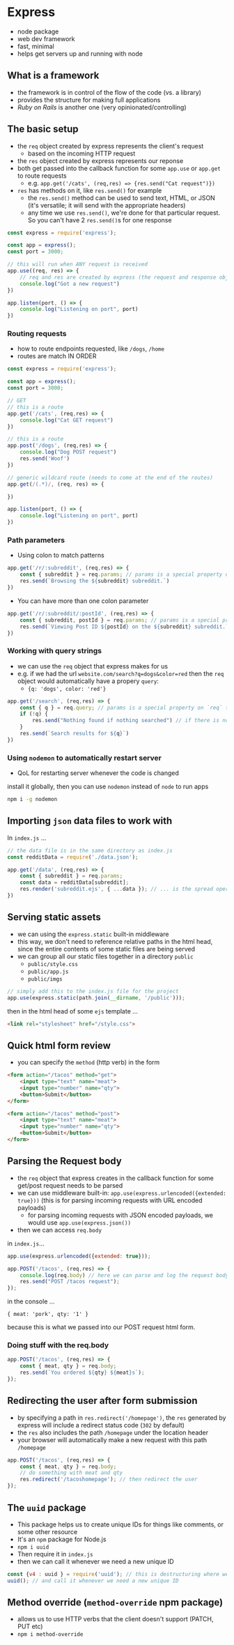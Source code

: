 # Express

- node package
- web dev framework
- fast, minimal
- helps get servers up and running with node

## What is a framework
- the framework is in control of the flow of the code (vs. a library)
- provides the structure for making full applications
- _Ruby on Rails_ is another one (very opinionated/controlling)

## The basic setup
- the `req` object created by express represents the client's request
    - based on the incoming HTTP request
- the `res` object created by express represents our reponse
- both get passed into the callback function for some `app.use` or `app.get` to route requests
    - e.g. `app.get('/cats', (req,res) => {res.send("Cat request")})`
- `res` has methods on it, like `res.send()` for example
    - the `res.send()` method can be used to send text, HTML, or JSON (it's versatile; it will send with the appropriate headers)
    - any time we use `res.send()`, we're done for that particular request. So you can't have 2 `res.send()`s for one response
```js
const express = require('express');

const app = express();
const port = 3000;

// this will run when ANY request is received
app.use((req, res) => {
    // req and res are created by express (the request and response objects, which we can access in here)
    console.log("Got a new request")
})

app.listen(port, () => {
    console.log("Listening on port", port)
})
```

### Routing requests
- how to route endpoints requested, like `/dogs`, `/home`
- routes are match IN ORDER

```js
const express = require('express');

const app = express();
const port = 3000;

// GET
// this is a route
app.get('/cats', (req,res) => {
    console.log("Cat GET request")
})

// this is a route
app.post('/dogs', (req,res) => {
    console.log("Dog POST request")
    res.send('Woof')
})

// generic wildcard route (needs to come at the end of the routes)
app.get(/(.*)/, (req, res) => {

})

app.listen(port, () => {
    console.log("Listening on port", port)
})
```

### Path parameters
- Using colon to match patterns

```js
app.get('/r/:subreddit', (req,res) => {
    const { subreddit } = req.params; // params is a special property on `req` that we have access to
    res.send(`Browsing the ${subreddit} subreddit.`)
})
```
- You can have more than one colon parameter
```js
app.get('/r/:subreddit/:postId', (req,res) => {
    const { subreddit, postId } = req.params; // params is a special property on `req` that we have access to
    res.send(`Viewing Post ID ${postId} on the ${subreddit} subreddit.`)
})
```

### Working with query strings
- we can use the `req` object that express makes for us
- e.g. if we had the url `website.com/search?q=dogs&color=red` then the `req` object would automatically have a propery `query`:
    - `{q: 'dogs', color: 'red'}`
```js
app.get('/search', (req,res) => {
    const { q } = req.query; // params is a special property on `req` that we have access to
    if (!q) {
        res.send("Nothing found if nothing searched") // if there is no q param in the url
    }
    res.send(`Search results for ${q}`)
})

```

### Using `nodemon` to automatically restart server
- QoL for restarting server whenever the code is changed

install it globally, then you can use `nodemon` instead of `node` to run apps
```bash
npm i -g nodemon
```

## Importing `json` data files to work with
In `index.js` ...

```js
// the data file is in the same directory as index.js
const redditData = require('./data.json');

app.get('/data', (req,res) => {
    const { subreddit } = req.params;
    const data = redditData[subreddit];
    res.render('subreddit.ejs', { ...data }); // ... is the spread operator so we have access to all the properties of the data without using dot operator
})
```

## Serving static assets
- we can using the `express.static` built-in middleware
- this way, we don't need to reference relative paths in the html head, since the entire contents of some static files are being served
- we can group all our static files together in a directory `public`
    - `public/style.css`
    - `public/app.js`
    - `public/imgs`

```js
// simply add this to the index.js file for the project
app.use(express.static(path.join(__dirname, '/public')));
```

then in the html head of some `ejs` template ...
```html
<link rel="stylesheet" href="/style.css">
```

## Quick html form review
- you can specify the `method` (http verb) in the form
```html
<form action="/tacos" method="get">
    <input type="text" name="meat">
    <input type="number" name="qty">
    <button>Submit</button>
</form>

<form action="/tacos" method="post">
    <input type="text" name="meat">
    <input type="number" name="qty">
    <button>Submit</button>
</form>
```

## Parsing the Request body
- the `req` object that express creates in the callback function for some get/post request needs to be parsed
- we can use middleware built-in: `app.use(express.urlencoded({extended: true}))` (this is for parsing incoming requests with URL encoded payloads)
    - for parsing incoming requests with JSON encoded payloads, we would use `app.use(express.json())`
- then we can access `req.body`

in `index.js`...
```js
app.use(express.urlencoded({extended: true}));

app.POST('/tacos', (req,res) => {
    console.log(req.body) // here we can parse and log the request body, which will contain an object
    res.send("POST /tacos request");
});

```
in the console ...
```
{ meat: 'pork', qty: '1' }
```
because this is what we passed into our POST request html form.

### Doing stuff with the req.body
```js
app.POST('/tacos', (req,res) => {
    const { meat, qty } = req.body; 
    res.send(`You ordered ${qty} ${meat}s`);
});
```

## Redirecting the user after form submission
- by specifying a path in `res.redirect('/homepage')`, the `res` generated by express will include a redirect status code (`302` by default)
- the `res` also includes the path `/homepage` under the location header
- your browser will automatically make a new request with this path `/homepage`
```js
app.POST('/tacos', (req,res) => {
    const { meat, qty } = req.body;
    // do something with meat and qty
    res.redirect('/tacoshomepage'); // then redirect the user
});
```

## The `uuid` package
- This package helps us to create unique IDs for things like comments, or some other resource
- It's an `npm` package for Node.js
- `npm i uuid`
- Then require it in `index.js`
- then we can call it whenever we need a new unique ID

```js
const {v4 : uuid } = require('uuid'); // this is destructuring where we can rename something (naming it uuid)
uuid(); // and call it whenever we need a new unique ID

```

## Method override (`method-override` npm package)
- allows us to use HTTP verbs that the client doesn't support (PATCH, PUT etc)
- `npm i method-override`